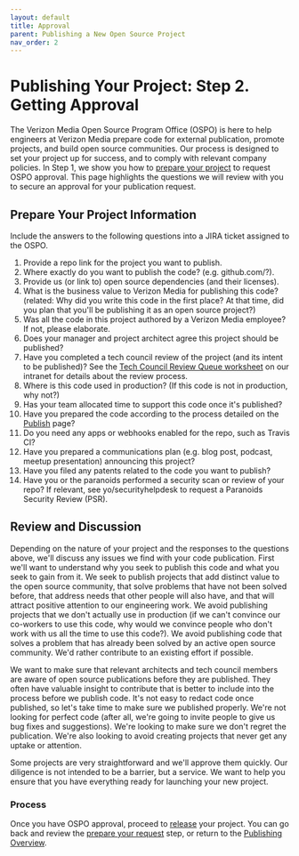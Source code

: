 ```yaml
---
layout: default
title: Approval
parent: Publishing a New Open Source Project
nav_order: 2
---
```


# Publishing Your Project: Step 2. Getting Approval

The Verizon Media Open Source Program Office (OSPO) is here to help engineers at Verizon Media prepare code for external publication, promote projects, and build open source communities. Our process is designed to set your project up for success, and to comply with relevant company policies. In Step 1, we show you how to [prepare your project](../publishing/prepare.md) to request OSPO approval. This page highlights the questions we will review with you to secure an approval for your publication request.

## Prepare Your Project Information

Include the answers to the following questions into a JIRA ticket assigned to the OSPO.

 1. Provide a repo link for the project you want to publish. 
 1. Where exactly do you want to publish the code? (e.g. github.com/?).
 1. Provide us (or link to) open source dependencies (and their licenses).
 1. What is the business value to Verizon Media for publishing this code? (related: Why did you write this code in the first place? At that time, did you plan that you'll be publishing it as an open source project?)
 1. Was all the code in this project authored by a Verizon Media employee? If not, please elaborate.
 1. Does your manager and project architect agree this project should be published?
 1. Have you completed a tech council review of the project (and its intent to be published)? See the [Tech Council Review Queue worksheet](http://yo/tech-mtc) on our intranet for details about the review process.
 1. Where is this code used in production? (If this code is not in production, why not?)
 1. Has your team allocated time to support this code once it's published?
 1. Have you prepared the code according to the process detailed on the [Publish](../publishing/publish.md) page?
 1. Do you need any apps or webhooks enabled for the repo, such as Travis CI?
 1. Have you prepared a communications plan (e.g. blog post, podcast, meetup presentation) announcing this project? 
 1. Have you filed any patents related to the code you want to publish?
 1. Have you or the paranoids performed a security scan or review of your repo? If relevant, see yo/securityhelpdesk to request a Paranoids Security Review (PSR).

## Review and Discussion 

Depending on the nature of your project and the responses to the questions above, we'll discuss any issues we find with your code publication. First we'll want to understand why you seek to publish this code and what you seek to gain from it. We seek to publish projects that add distinct value to the open source community, that solve problems that have not been solved before, that address needs that other people will also have, and that will attract positive attention to our engineering work. We avoid publishing projects that we don't actually use in production (if we can't convince our co-workers to use this code, why would we convince people who don't work with us all the time to use this code?). We avoid publishing code that solves a problem that has already been solved by an active open source community. We'd rather contribute to an existing effort if possible. 

We want to make sure that relevant architects and tech council members are aware of open source publications before they are published. They often have valuable insight to contribute that is better to include into the process before we publish code. It's not easy to redact code once published, so let's take time to make sure we published properly. We're not looking for perfect code (after all, we're going to invite people to give us bug fixes and suggestions). We're looking to make sure we don't regret the publication. We're also looking to avoid creating projects that never get any uptake or attention. 

Some projects are very straightforward and we'll approve them quickly. Our diligence is not intended to be a barrier, but a service. We want to help you ensure that you have everything ready for launching your new project. 

### Process

Once you have OSPO approval, proceed to [release](../publishing/release.md) your project. You can go back and review the [prepare your request](../publishing/prepare.md) step, or return to the [Publishing Overview](../publishing/publish.md).

